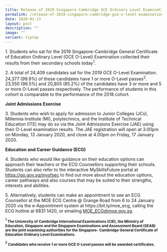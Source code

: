 ```yaml
---
title: Release of 2019 Singapore Cambridge GCE Ordinary Level Examination Results
permalink: /release-of-2019-singapore-cambridge-gce-o-level-examination-results/
date: 2020-01-13
layout: post
description: ""
image: ""
variant: tiptap
---
```

<p>1. Students who sat for the 2019 Singapore-Cambridge General Certificate
of Education Ordinary Level (GCE O-Level) Examination collected their results
from their secondary schools today<sup>1</sup>.</p>
<p>2. A total of 24,409 candidates sat for the 2019 GCE O-Level Examination.
24,377 (99.9%) of these candidates have 1 or more O-Level passes<sup>2</sup>.
23,550 (96.5%) and 20,805 (85.2%) of the candidates have 3 or more and
5 or more O-Level passes respectively. The performance of students in this
cohort is comparable to the performance of the 2018 cohort.</p>
<p><strong>Joint Admissions Exercise</strong>
</p>
<p>3. Students who wish to apply for admission to Junior Colleges (JCs),
Millennia Institute (MI), polytechnics, and the Institute of Technical
Education (ITE) may do so via the Joint Admissions Exercise (JAE) using
their O-Level examination results. The JAE registration will open at 3.00pm
on Monday, 13 January 2020, and close at 4.00pm on Friday, 17 January 2020.</p>
<p><strong>Education and Career Guidance (ECG)</strong>
</p>
<p>4. Students who would like guidance on their education options can approach
their teachers or the ECG Counsellors supporting their schools. Students
can also refer to the interactive MySkillsFuture portal at <a href="https://go.gov.sg/mysfsec" rel="noopener noreferrer nofollow" target="_blank">https://go.gov.sg/mysfsec</a> to
find out more about the education options, career pathways and also courses
that may be suited to their strengths, interests and abilities.</p>
<p>5. Alternatively, students can make an appointment to see an ECG Counsellor
at the MOE ECG Centre @ Grange Road from 6 to 24 January 2020 via the e-Appointment
system at https://bit.ly/moe_ecg, calling the ECG hotline at 6831 1420,
or emailing <a href="mailto:MOE_ECG@moe.gov.sg" rel="noopener noreferrer nofollow" target="_blank">MOE_ECG@moe.gov.sg</a>.</p>
<p><strong><sup><sub>1</sub></sup><sub> The University of Cambridge International Examinations (CIE), the Ministry of Education, Singapore and the Singapore Examinations and Assessment Board (SEAB) are the joint examining authorities for the Singapore- Cambridge General Certificate of Education Ordinary Level Examinations.</sub></strong>
</p>
<p><strong><sup><sub>2</sub></sup><sub> Candidates who receive 1 or more GCE O-Level passes will be awarded certificates.</sub></strong>
</p>
<p></p>